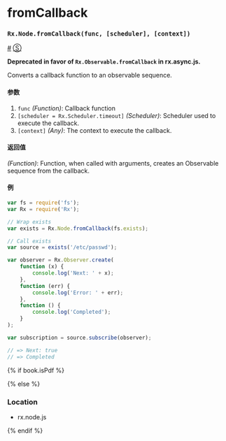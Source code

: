 # fromCallback

### <a id="rxnodefromcallbackfunc-scheduler-context"></a>`Rx.Node.fromCallback(func, [scheduler], [context])`
<a href="#rxnodefromcallbackfunc-scheduler-context">#</a> [&#x24C8;](https://github.com/Reactive-Extensions/RxJS/blob/master/rx.node.js#L27-L29 "View in source") 

**Deprecated in favor of `Rx.Observable.fromCallback` in rx.async.js.**

Converts a callback function to an observable sequence. 

#### 参数
1. `func` *(Function)*: Callback function
2. `[scheduler = Rx.Scheduler.timeout]` *(Scheduler)*: Scheduler used to execute the callback.
3. `[context]` *(Any)*: The context to execute the callback.

#### 返回值
*(Function)*: Function, when called with arguments, creates an Observable sequence from the callback.

#### 例
```js
var fs = require('fs');
var Rx = require('Rx');

// Wrap exists
var exists = Rx.Node.fromCallback(fs.exists);

// Call exists
var source = exists('/etc/passwd');

var observer = Rx.Observer.create(
    function (x) {
        console.log('Next: ' + x);
    },
    function (err) {
        console.log('Error: ' + err);   
    },
    function () {
        console.log('Completed');   
    }
);

var subscription = source.subscribe(observer);

// => Next: true
// => Completed
```

{% if book.isPdf %}



{% else %}

### Location

- rx.node.js

{% endif %}